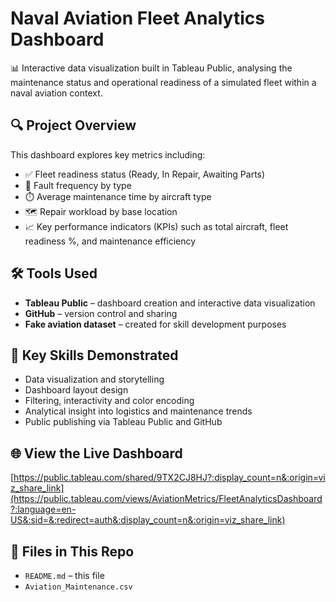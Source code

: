 # Naval Aviation Fleet Analytics Dashboard

📊 Interactive data visualization built in Tableau Public, analysing the maintenance status and operational readiness of a simulated fleet within a naval aviation context.

## 🔍 Project Overview

This dashboard explores key metrics including:

- ✅ Fleet readiness status (Ready, In Repair, Awaiting Parts)
- 🔧 Fault frequency by type
- ⏱️ Average maintenance time by aircraft type
- 🗺️ Repair workload by base location
- 📈 Key performance indicators (KPIs) such as total aircraft, fleet readiness %, and maintenance efficiency

## 🛠️ Tools Used

- **Tableau Public** – dashboard creation and interactive data visualization
- **GitHub** – version control and sharing
- **Fake aviation dataset** – created for skill development purposes

## 🚀 Key Skills Demonstrated

- Data visualization and storytelling
- Dashboard layout design
- Filtering, interactivity and color encoding
- Analytical insight into logistics and maintenance trends
- Public publishing via Tableau Public and GitHub

## 🌐 View the Live Dashboard

[https://public.tableau.com/shared/9TX2CJ8HJ?:display_count=n&:origin=viz_share_link](https://public.tableau.com/views/AviationMetrics/FleetAnalyticsDashboard?:language=en-US&:sid=&:redirect=auth&:display_count=n&:origin=viz_share_link)

## 📂 Files in This Repo

- `README.md` – this file
- `Aviation_Maintenance.csv`


